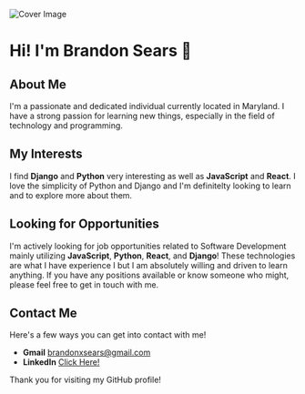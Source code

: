 ![Cover Image](Isolated.png "Title")

# Hi! I'm Brandon Sears 👋

## About Me
I'm a passionate and dedicated individual currently located in Maryland. I have a strong passion for learning new things, especially in the field of technology and programming.

## My Interests
I find **Django** and **Python** very interesting as well as **JavaScript** and **React**. I love the simplicity of Python and Django and I'm definitelty looking to learn and to explore more about them.

## Looking for Opportunities
I'm actively looking for job opportunities related to Software Development mainly utilizing **JavaScript**, **Python**, **React**, and **Django**! These technologies are what I have experience I but I am absolutely willing and driven to learn anything. If you have any positions available or know someone who might, please feel free to get in touch with me.

## Contact Me
Here's a few ways you can get into contact with me!
* **Gmail** brandonxsears@gmail.com
* **LinkedIn** [Click Here!](linkedin.com/in/brandon-sears-7623ba300/)

Thank you for visiting my GitHub profile!
